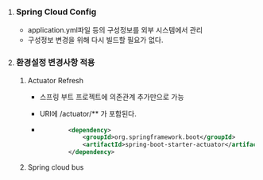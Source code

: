 1. ### Spring Cloud Config

   - application.yml파일 등의 구성정보를 외부 시스템에서 관리
   - 구성정보 변경을 위해 다시 빌드할 필요가 없다.

2. ### 환경설정 변경사항 적용

   1. Actuator Refresh

      - 스프링 부트 프로젝트에 의존관계 추가만으로 가능

      - URI에 /actuator/** 가 포함된다.

      - ```xml
                <dependency>
                    <groupId>org.springframework.boot</groupId>
                    <artifactId>spring-boot-starter-actuator</artifactId>
                </dependency>
        ```

   2. Spring cloud bus


